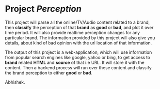 Project *Perception*
==================

This project will parse all the online/TV/Audio content related to a brand, then **classify** the perception of that **brand** as **good** or **bad**, and plot it over time period. It will also provide realtime perception changes for any particular brand. The information provided by this project will also give you details, about kind of bad opinion with the url location of that information.

The output of this project is a web-application, which will use information from popular search engines like google, yahoo or bing, to get access to **brand** related **HTML** and **source** of that i.e URL. It will store it with the content. Then a backend process will run over these content and classify the brand perception to either **good** or **bad**.

Abhishek.

